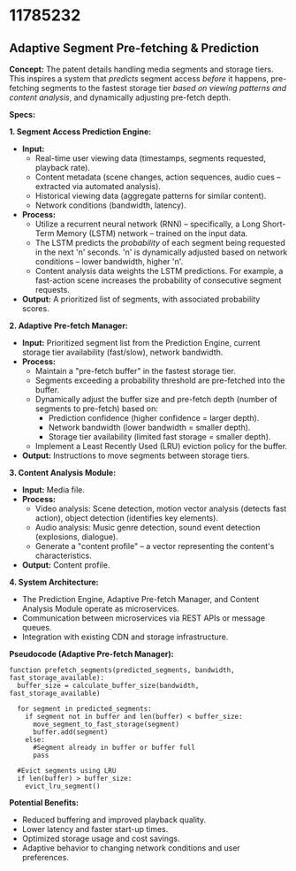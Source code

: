 # 11785232

## Adaptive Segment Pre-fetching & Prediction

**Concept:** The patent details handling media segments and storage tiers. This inspires a system that *predicts* segment access *before* it happens, pre-fetching segments to the fastest storage tier *based on viewing patterns and content analysis*, and dynamically adjusting pre-fetch depth.

**Specs:**

**1. Segment Access Prediction Engine:**

   *   **Input:**
        *   Real-time user viewing data (timestamps, segments requested, playback rate).
        *   Content metadata (scene changes, action sequences, audio cues – extracted via automated analysis).
        *   Historical viewing data (aggregate patterns for similar content).
        *   Network conditions (bandwidth, latency).
   *   **Process:**
        *   Utilize a recurrent neural network (RNN) – specifically, a Long Short-Term Memory (LSTM) network – trained on the input data.
        *   The LSTM predicts the *probability* of each segment being requested in the next 'n' seconds.  'n' is dynamically adjusted based on network conditions – lower bandwidth, higher 'n'.
        *   Content analysis data weights the LSTM predictions.  For example, a fast-action scene increases the probability of consecutive segment requests.
   *   **Output:** A prioritized list of segments, with associated probability scores.

**2. Adaptive Pre-fetch Manager:**

   *   **Input:** Prioritized segment list from the Prediction Engine, current storage tier availability (fast/slow), network bandwidth.
   *   **Process:**
        *   Maintain a "pre-fetch buffer" in the fastest storage tier.
        *   Segments exceeding a probability threshold are pre-fetched into the buffer.
        *   Dynamically adjust the buffer size and pre-fetch depth (number of segments to pre-fetch) based on:
            *   Prediction confidence (higher confidence = larger depth).
            *   Network bandwidth (lower bandwidth = smaller depth).
            *   Storage tier availability (limited fast storage = smaller depth).
        *   Implement a Least Recently Used (LRU) eviction policy for the buffer.
   *   **Output:** Instructions to move segments between storage tiers.

**3. Content Analysis Module:**

   *   **Input:** Media file.
   *   **Process:**
        *   Video analysis: Scene detection, motion vector analysis (detects fast action), object detection (identifies key elements).
        *   Audio analysis: Music genre detection, sound event detection (explosions, dialogue).
        *   Generate a "content profile" – a vector representing the content's characteristics.
   *   **Output:** Content profile.

**4. System Architecture:**

   *   The Prediction Engine, Adaptive Pre-fetch Manager, and Content Analysis Module operate as microservices.
   *   Communication between microservices via REST APIs or message queues.
   *   Integration with existing CDN and storage infrastructure.

**Pseudocode (Adaptive Pre-fetch Manager):**

```
function prefetch_segments(predicted_segments, bandwidth, fast_storage_available):
  buffer_size = calculate_buffer_size(bandwidth, fast_storage_available)
  
  for segment in predicted_segments:
    if segment not in buffer and len(buffer) < buffer_size:
      move_segment_to_fast_storage(segment)
      buffer.add(segment)
    else:
      #Segment already in buffer or buffer full
      pass

  #Evict segments using LRU
  if len(buffer) > buffer_size:
    evict_lru_segment()
```

**Potential Benefits:**

*   Reduced buffering and improved playback quality.
*   Lower latency and faster start-up times.
*   Optimized storage usage and cost savings.
*   Adaptive behavior to changing network conditions and user preferences.